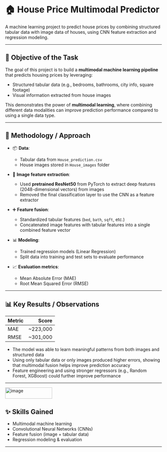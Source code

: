 # 🏠 House Price Multimodal Predictor

A machine learning project to predict house prices by combining structured tabular data with image data of houses, using CNN feature extraction and regression modeling.

---

## 🎯 **Objective of the Task**

The goal of this project is to build a **multimodal machine learning pipeline** that predicts housing prices by leveraging:
- Structured tabular data (e.g., bedrooms, bathrooms, city info, square footage)
- Visual information extracted from house images

This demonstrates the power of **multimodal learning**, where combining different data modalities can improve prediction performance compared to using a single data type.

---

## 🧰 **Methodology / Approach**

- 📦 **Data**:  
  - Tabular data from `House_prediction.csv`  
  - House images stored in `House_images` folder

- 🧠 **Image feature extraction**:
  - Used **pretrained ResNet50** from PyTorch to extract deep features (2048-dimensional vectors) from images
  - Removed the final classification layer to use the CNN as a feature extractor

- ➕ **Feature fusion**:
  - Standardized tabular features (`bed`, `bath`, `sqft`, etc.)
  - Concatenated image features with tabular features into a single combined feature vector

- 📊 **Modeling**:
  - Trained regression models (Linear Regression)
  - Split data into training and test sets to evaluate performance

- 📈 **Evaluation metrics**:
  - Mean Absolute Error (MAE)
  - Root Mean Squared Error (RMSE)

---

## 📊 **Key Results / Observations**

| Metric | Score  |
|-------|--------------------:|
| MAE   | ~223,000           |
| RMSE  | ~301,000           |

- The model was able to learn meaningful patterns from both images and structured data
- Using only tabular data or only images produced higher errors, showing that multimodal fusion helps improve prediction accuracy
- Feature engineering and using stronger regressors (e.g., Random Forest, XGBoost) could further improve performance

---
<img width="151" height="36" alt="image" src="https://github.com/user-attachments/assets/6b134521-24ec-4847-b576-85c74062c06b" />


## ✨ **Skills Gained**
- Multimodal machine learning
- Convolutional Neural Networks (CNNs)
- Feature fusion (image + tabular data)
- Regression modeling & evaluation

---
